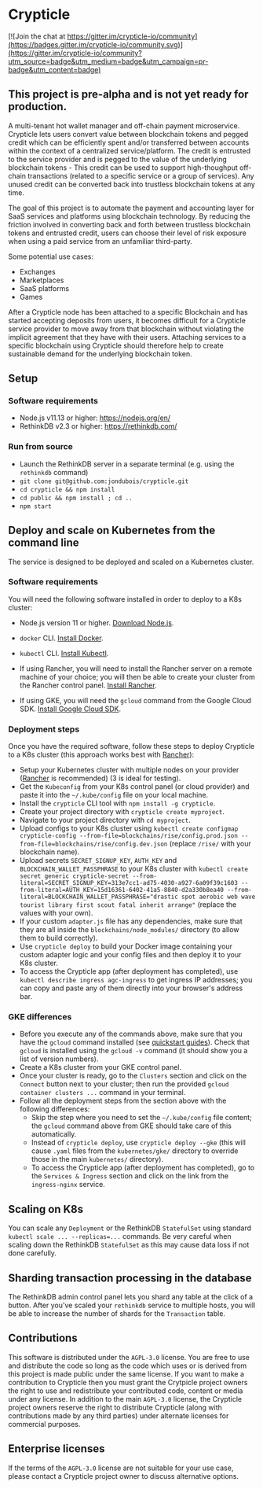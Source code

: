 # Crypticle

[![Join the chat at https://gitter.im/crypticle-io/community](https://badges.gitter.im/crypticle-io/community.svg)](https://gitter.im/crypticle-io/community?utm_source=badge&utm_medium=badge&utm_campaign=pr-badge&utm_content=badge)

## This project is pre-alpha and is not yet ready for production.

A multi-tenant hot wallet manager and off-chain payment microservice. Crypticle lets users convert value between blockchain tokens and pegged credit which can be efficiently spent and/or transferred between accounts within the context of a centralized service/platform. The credit is entrusted to the service provider and is pegged to the value of the underlying blockchain tokens - This credit can be used to support high-thoughput off-chain transactions (related to a specific service or a group of services). Any unused credit can be converted back into trustless blockchain tokens at any time.

The goal of this project is to automate the payment and accounting layer for SaaS services and platforms using blockchain technology.
By reducing the friction involved in converting back and forth between trustless blockchain tokens and entrusted credit, users can choose their level of risk exposure when using a paid service from an unfamiliar third-party.

Some potential use cases:

- Exchanges
- Marketplaces
- SaaS platforms
- Games

After a Crypticle node has been attached to a specific Blockchain and has started accepting deposits from users, it becomes difficult for a Crypticle service provider to move away from that blockchain without violating the implicit agreement that they have with their users. Attaching services to a specific blockchain using Crypticle should therefore help to create sustainable demand for the underlying blockchain token.

## Setup

### Software requirements

- Node.js v11.13 or higher: https://nodejs.org/en/
- RethinkDB v2.3 or higher: https://rethinkdb.com/

### Run from source

- Launch the RethinkDB server in a separate terminal (e.g. using the `rethinkdb` command)
- `git clone git@github.com:jondubois/crypticle.git`
- `cd crypticle && npm install`
- `cd public && npm install ; cd ..`
- `npm start`

## Deploy and scale on Kubernetes from the command line

The service is designed to be deployed and scaled on a Kubernetes cluster.

### Software requirements

You will need the following software installed in order to deploy to a K8s cluster:
- Node.js version 11 or higher. [Download Node.js](https://nodejs.org/en/).
- `docker` CLI. [Install Docker](https://docs.docker.com/install/).
- `kubectl` CLI. [Install Kubectl](https://kubernetes.io/docs/tasks/tools/install-kubectl/).

- If using Rancher, you will need to install the Rancher server on a remote machine of your choice; you will then be able to create your cluster from the Rancher control panel. [Install Rancher](https://rancher.com/quick-start/).
- If using GKE, you will need the `gcloud` command from the Google Cloud SDK. [Install Google Cloud SDK](https://cloud.google.com/sdk/docs/quickstarts).

### Deployment steps

Once you have the required software, follow these steps to deploy Crypticle to a K8s cluster (this approach works best with [Rancher](https://rancher.com/)):

- Setup your Kubernetes cluster with multiple nodes on your provider ([Rancher](https://rancher.com/) is recommended) (3 is ideal for testing).
- Get the `Kubeconfig` from your K8s control panel (or cloud provider) and paste it into the `~/.kube/config` file on your local machine.
- Install the `crypticle` CLI tool with `npm install -g crypticle`.
- Create your project directory with `crypticle create myproject`.
- Navigate to your project directory with `cd myproject`.
- Upload configs to your K8s cluster using `kubectl create configmap crypticle-config --from-file=blockchains/rise/config.prod.json --from-file=blockchains/rise/config.dev.json` (replace `/rise/` with your blockchain name).
- Upload secrets `SECRET_SIGNUP_KEY`, `AUTH_KEY` and `BLOCKCHAIN_WALLET_PASSPHRASE` to your K8s cluster with `kubectl create secret generic crypticle-secret --from-literal=SECRET_SIGNUP_KEY=313e7cc1-ad75-4030-a927-6a09f39c1603 --from-literal=AUTH_KEY=15d16361-6402-41a5-8840-d2a330b8ea40 --from-literal=BLOCKCHAIN_WALLET_PASSPHRASE="drastic spot aerobic web wave tourist library first scout fatal inherit arrange"` (replace the values with your own).
- If your custom `adapter.js` file has any dependencies, make sure that they are all inside the `blockchains/node_modules/` directory (to allow them to build correctly).
- Use `crypticle deploy` to build your Docker image containing your custom adapter logic and your config files and then deploy it to your K8s cluster.
- To access the Crypticle app (after deployment has completed), use `kubectl describe ingress agc-ingress` to get ingress IP addresses; you can copy and paste any of them directly into your browser's address bar.

### GKE differences

- Before you execute any of the commands above, make sure that you have the `gcloud` command installed (see [quickstart guides](https://cloud.google.com/sdk/docs/quickstarts)). Check that `gcloud` is installed using the `gcloud -v` command (it should show you a list of version numbers).
- Create a K8s cluster from your GKE control panel.
- Once your cluster is ready, go to the `Clusters` section and click on the `Connect` button next to your cluster; then run the provided `gcloud container clusters ...` command in your terminal.
- Follow all the deployment steps from the section above with the following differences:
  - Skip the step where you need to set the `~/.kube/config` file content; the `gcloud` command above from GKE should take care of this automatically.
  - Instead of `crypticle deploy`, use `crypticle deploy --gke` (this will cause `.yaml` files from the `kubernetes/gke/` directory to override those in the main `kubernetes/` directory).
  - To access the Crypticle app (after deployment has completed), go to the `Services & Ingress` section and click on the link from the `ingress-nginx` service.

## Scaling on K8s

You can scale any `Deployment` or the RethinkDB `StatefulSet` using standard `kubectl scale ... --replicas=...` commands.
Be very careful when scaling down the RethinkDB `StatefulSet` as this may cause data loss if not done carefully.

## Sharding transaction processing in the database

The RethinkDB admin control panel lets you shard any table at the click of a button.
After you've scaled your `rethinkdb` service to multiple hosts, you will be able to increase the number of shards for the `Transaction` table.

## Contributions

This software is distributed under the `AGPL-3.0` license. You are free to use and distribute the code so long as the code which uses or is derived from this project is made public under the same license. If you want to make a contribution to Crypticle then you must grant the Crytpicle project owners the right to use and redistribute your contributed code, content or media under any license. In addition to the main `AGPL-3.0` license, the Crypticle project owners reserve the right to distribute Crypticle (along with contributions made by any third parties) under alternate licenses for commercial purposes.

## Enterprise licenses

If the terms of the `AGPL-3.0` license are not suitable for your use case, please contact a Crypticle project owner to discuss alternative options.
